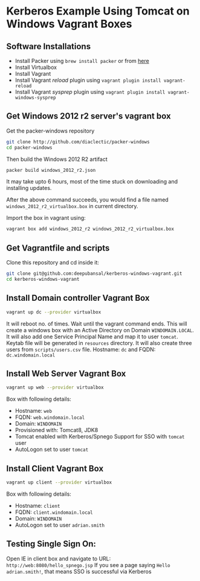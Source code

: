 # Kerberos Example Using Tomcat on Windows Vagrant Boxes

## Software Installations

* Install Packer using `brew install packer` or from <a href="https://www.packer.io/intro/getting-started/install.html">here</a>
* Install Virtualbox
* Install Vagrant
* Install Vagrant *reload* plugin using `vagrant plugin install vagrant-reload`
* Install Vagrant *sysprep* plugin using `vagrant plugin install vagrant-windows-sysprep`

## Get Windows 2012 r2 server's vagrant box

Get the packer-windows repository
```bash
git clone http://github.com/diaclectic/packer-windows
cd packer-windows
```

Then build the Windows 2012 R2 artifact
```bash
packer build windows_2012_r2.json
```
It may take upto 6 hours, most of the time stuck on downloading and installing updates.

After the above command succeeds, you would find a file named `windows_2012_r2_virtualbox.box` in current directory.

Import the box in vagrant using:

```bash
vagrant box add windows_2012_r2 windows_2012_r2_virtualbox.box
```

## Get Vagrantfile and scripts

Clone this repository and cd inside it:

```bash
git clone git@github.com:deepubansal/kerberos-windows-vagrant.git
cd kerberos-windows-vagrant
```
## Install Domain controller Vagrant Box

```bash
vagrant up dc --provider virtualbox
```
It will reboot no. of times. Wait until the vagrant command ends.
This will create a windows box with an Active Directory on Domain `WINDOMAIN.LOCAL`. It will also add one Service Principal Name and map it to user `tomcat`. Keytab file will be generated in `resources` directory. It will also create three users from `scripts/users.csv` file.
Hostname: `dc` and FQDN: `dc.windomain.local`


## Install Web Server Vagrant Box

```bash
vagrant up web --provider virtualbox
```
Box with following details:
* Hostname: `web`
* FQDN: `web.windomain.local`
* Domain: `WINDOMAIN`
* Provisioned with: Tomcat8, JDK8
* Tomcat enabled with Kerberos/Spnego Support for SSO with `tomcat` user
* AutoLogon set to user `tomcat`

## Install Client Vagrant Box
```bash
vagrant up client --provider virtualbox
```
Box with following details:
* Hostname: `client`
* FQDN: `client.windomain.local`
* Domain: `WINDOMAIN`
* AutoLogon set to user `adrian.smith`

## Testing Single Sign On:

Open IE in client box and navigate to URL: `http://web:8080/hello_spnego.jsp`
If you see a page saying `Hello adrian.smith!`, that means SSO is successful via Kerberos


